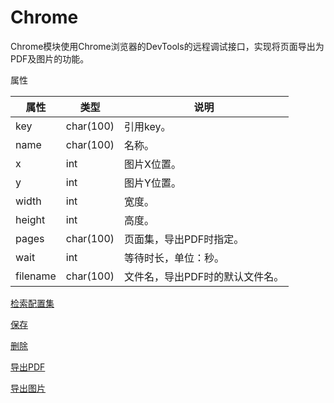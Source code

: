# Chrome

Chrome模块使用Chrome浏览器的DevTools的远程调试接口，实现将页面导出为PDF及图片的功能。

属性

|属性|类型|说明|
|---|---|---|
|key|char(100)|引用key。|
|name|char(100)|名称。|
|x|int|图片X位置。|
|y|int|图片Y位置。|
|width|int|宽度。|
|height|int|高度。|
|pages|char(100)|页面集，导出PDF时指定。|
|wait|int|等待时长，单位：秒。|
|filename|char(100)|文件名，导出PDF时的默认文件名。|

[检索配置集](doc/query.md)

[保存](doc/save.md)

[删除](doc/delete.md)

[导出PDF](doc/pdf.md)

[导出图片](doc/img.md)